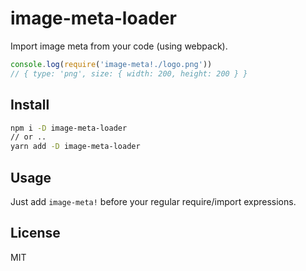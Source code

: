 # image-meta-loader

Import image meta from your code (using webpack).

```js
console.log(require('image-meta!./logo.png'))
// { type: 'png', size: { width: 200, height: 200 } }
```

## Install

```bash
npm i -D image-meta-loader
// or ..
yarn add -D image-meta-loader
```

## Usage

Just add `image-meta!` before your regular require/import expressions.

## License

MIT
